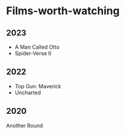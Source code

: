 # Films-worth-watching

## 2023
 - A Man Called Otto
 - Spider-Verse II

## 2022
- Top Gun: Maverick
- Uncharted


## 2020
Another Round
